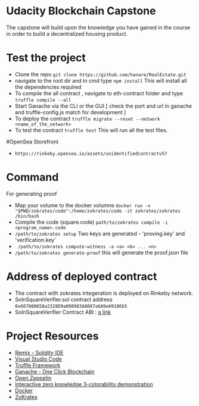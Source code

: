 # Udacity Blockchain Capstone

The capstone will build upon the knowledge you have gained in the course in order to build a decentralized housing product. 

# Test the project 
 * Clone the repo
 ``` git clone https://github.com/hanare/RealEstate.git ```
 *  navigate to the root dir and in cmd type ``` npm install ``` This will install all the dependencies required
 * To compile the all contract , navigate to eth-contract folder and type ``` truffle compile --all ```  
 * Start Ganache via the CLI or the GUI [ check the port and url in ganache and truffle-config.js match for development ]
 * To deploy the contract ```truffle migrate --reset --network <name_of_the_network> ```
 * To test the contract ``` truffle test ``` This will run all the test files.

 #OpenSea Storefront 
*  ``` https://rinkeby.opensea.io/assets/unidentifiedcontractv57 ```

# Command 
For generating proof 
 * Map your volume to the docker volumne
 ```docker run -v "$PWD/zokrates/code":/home/zokrates/code -it zokrates/zokrates /bin/bash```
 *   Compile the code (square.code)
 ``` path/to/zokrates compile -i <program_name>.code ```
 *  ``` /path/to/zokrates setup ```  Two keys are generated - 'proving.key' and  'verification.key'
 *  ``` /path/to/zokrates compute-witness -a <a> <b> ... <n>```    
 *  ``` /path/to/zokrates generate-proof ``` this will generate the proof.json file 
 
# Address of deployed contract 
 *   The contract with zokrates integeration is deployed on Rinkeby network.
 *   SolnSquareVerifier.sol contract address ```0x607800658a2328D9a808983A8087a6A9eA9186b5```
 *   SolnSquareVerifier Contract ABI : [a link](https://github.com/hanare/RealEstate/blob/master/SolnSquareVerifier.abi)

# Project Resources

* [Remix - Solidity IDE](https://remix.ethereum.org/)
* [Visual Studio Code](https://code.visualstudio.com/)
* [Truffle Framework](https://truffleframework.com/)
* [Ganache - One Click Blockchain](https://truffleframework.com/ganache)
* [Open Zeppelin ](https://openzeppelin.org/)
* [Interactive zero knowledge 3-colorability demonstration](http://web.mit.edu/~ezyang/Public/graph/svg.html)
* [Docker](https://docs.docker.com/install/)
* [ZoKrates](https://github.com/Zokrates/ZoKrates)


